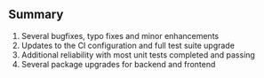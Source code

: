 ## Summary

1. Several bugfixes, typo fixes and minor enhancements
2. Updates to the CI configuration and full test suite upgrade
3. Additional reliability with most unit tests completed and passing
4. Several package upgrades for backend and frontend